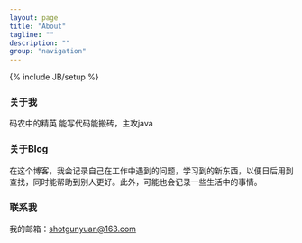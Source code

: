 ```yaml
---
layout: page
title: "About"
tagline: ""
description: ""
group: "navigation"
---
```

{% include JB/setup %}

### 关于我

码农中的精英
能写代码能搬砖，主攻java




### 关于Blog

在这个博客，我会记录自己在工作中遇到的问题，学习到的新东西，以便日后用到查找，同时能帮助到别人更好。此外，可能也会记录一些生活中的事情。



### 联系我

我的邮箱：shotgunyuan@163.com 

